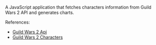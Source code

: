 A JavaScript application that fetches characters information from Guild Wars 2 API and generates charts.

References:
* [Guild Wars 2 Api](https://wiki.guildwars2.com/wiki/API:2)
* [Guild Wars 2 Characters](https://wiki.guildwars2.com/wiki/API:2/characters)